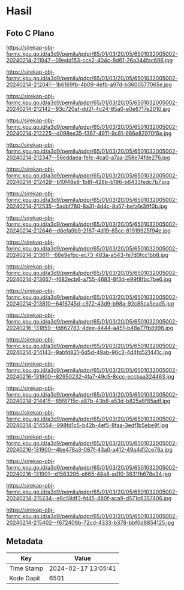 # Hasil

## Foto C Plano

https://sirekap-obj-formc.kpu.go.id/a3d9/pemilu/pdpr/65/01/03/20/05/6501032005002-20240214-211947--09edd153-cce2-404c-8d61-26a344fac696.jpg

https://sirekap-obj-formc.kpu.go.id/a3d9/pemilu/pdpr/65/01/03/20/05/6501032005002-20240214-212041--1b6169fb-4b09-4efb-a97d-b3600577065e.jpg

https://sirekap-obj-formc.kpu.go.id/a3d9/pemilu/pdpr/65/01/03/20/05/6501032005002-20240214-212142--93c720af-dd2f-4c24-85a0-e0e6717e2010.jpg

https://sirekap-obj-formc.kpu.go.id/a3d9/pemilu/pdpr/65/01/03/20/05/6501032005002-20240214-212225--d098ee35-f367-4911-9c81-986e82970f6e.jpg

https://sirekap-obj-formc.kpu.go.id/a3d9/pemilu/pdpr/65/01/03/20/05/6501032005002-20240214-212347--56eddaea-fe1c-4ca0-a7aa-258e74fde276.jpg

https://sirekap-obj-formc.kpu.go.id/a3d9/pemilu/pdpr/65/01/03/20/05/6501032005002-20240214-212428--b10f48e8-1b8f-428b-b196-b6433fedc7b7.jpg

https://sirekap-obj-formc.kpu.go.id/a3d9/pemilu/pdpr/65/01/03/20/05/6501032005002-20240214-212535--5adbf780-8a31-4d4c-8a57-befa1e3fff0b.jpg

https://sirekap-obj-formc.kpu.go.id/a3d9/pemilu/pdpr/65/01/03/20/05/6501032005002-20240214-212646--d6efa9b9-2187-4d19-85cc-81919925f94e.jpg

https://sirekap-obj-formc.kpu.go.id/a3d9/pemilu/pdpr/65/01/03/20/05/6501032005002-20240214-213611--68e9efbc-ec73-483a-a543-fe7d0fcc1bb8.jpg

https://sirekap-obj-formc.kpu.go.id/a3d9/pemilu/pdpr/65/01/03/20/05/6501032005002-20240214-213657--f682ecb6-a755-4683-8f3d-e99f8fbc7be6.jpg

https://sirekap-obj-formc.kpu.go.id/a3d9/pemilu/pdpr/65/01/03/20/05/6501032005002-20240214-213810--6416745d-c972-43d9-b98a-92c85ca5ead5.jpg

https://sirekap-obj-formc.kpu.go.id/a3d9/pemilu/pdpr/65/01/03/20/05/6501032005002-20240216-131859--fd862783-4dee-4444-a451-b48a77fb8998.jpg

https://sirekap-obj-formc.kpu.go.id/a3d9/pemilu/pdpr/65/01/03/20/05/6501032005002-20240214-214143--9abfd821-6d5d-49ab-96c3-4d4fd521441c.jpg

https://sirekap-obj-formc.kpu.go.id/a3d9/pemilu/pdpr/65/01/03/20/05/6501032005002-20240216-131900--82950232-4fa7-49c5-8ccc-eccbaa324463.jpg

https://sirekap-obj-formc.kpu.go.id/a3d9/pemilu/pdpr/65/01/03/20/05/6501032005002-20240214-214415--85f8715c-a87b-43b8-a53d-b825a8f85adf.jpg

https://sirekap-obj-formc.kpu.go.id/a3d9/pemilu/pdpr/65/01/03/20/05/6501032005002-20240214-214554--998fd1c5-b42b-4ef5-8faa-3edf1b5ebe9f.jpg

https://sirekap-obj-formc.kpu.go.id/a3d9/pemilu/pdpr/65/01/03/20/05/6501032005002-20240216-131900--4be478a3-087f-43a0-a412-49a4d12ce78a.jpg

https://sirekap-obj-formc.kpu.go.id/a3d9/pemilu/pdpr/65/01/03/20/05/6501032005002-20240216-131901--d1563295-e665-48a8-ad10-3631fb678e34.jpg

https://sirekap-obj-formc.kpu.go.id/a3d9/pemilu/pdpr/65/01/03/20/05/6501032005002-20240214-215234--e8c59df3-fd45-480f-aca9-d571c6357406.jpg

https://sirekap-obj-formc.kpu.go.id/a3d9/pemilu/pdpr/65/01/03/20/05/6501032005002-20240214-215402--f672409b-72cd-4333-b378-bbf0d8854125.jpg


## Metadata

| Key        | Value               |
| ---------- | ------------------- |
| Time Stamp | 2024-02-17 13:05:41 |
| Kode Dapil | 6501                |



